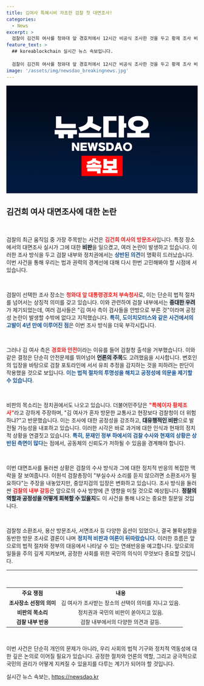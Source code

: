 ```yaml
---
title: 김여사 특혜시비 자초한 검찰 첫 대면조사!
categories:
  - News
excerpt: >
  검찰이 김건희 여사를 청와대 앞 경호처에서 12시간 비공식 조사한 것을 두고 황제 조사 비판이 일고 있다. 검찰 내부에서도 특혜 시비와 혼란이 가중되고, 정치적 파장이 예상된다.
feature_text: >
  ## koreablockchain 실시간 뉴스 속보입니다.

  검찰이 김건희 여사를 청와대 앞 경호처에서 12시간 비공식 조사한 것을 두고 황제 조사 비판이 일고 있다. 검찰 내부에서도 특혜 시비와 혼란이 가중되고, 정치적 파장이 예상된다.
image: '/assets/img/newsdao_breakingnews.jpg'
---
```


<p><img src="/assets/img/newsdao_breakingnews.jpg" alt="koreablockchain 속보" /></p>

<h2 data-ke-size="size26">김건희 여사 대면조사에 대한 논란</h2>

<p data-ke-size="size16">&nbsp;</p>

<p data-ke-size="size16">검찰의 최근 움직임 중 가장 주목받는 사건은 <b><span style="color: #ee2323;">김건희 여사의 방문조사</span></b>입니다. 특정 장소에서의 대면조사 실시가 그에 대한 <b><span style="background-color: #21538527;">비판</span></b>을 일으켰고, 여러 논란이 발생하고 있습니다. 이러한 조사 방식을 두고 검찰 내부와 정치권에서는 <b><span style="color: #1a5490;">상반된 의견</span></b>이 명확히 드러났습니다. 이번 사건을 통해 우리는 법과 권력의 경계선에 대해 다시 한번 고민해봐야 할 시점에 서 있습니다.</p>

<p data-ke-size="size16">&nbsp;</p>

<p>검찰이 선택한 조사 장소는 <b><span style="color: #ee2323;">청와대 앞 대통령경호처 부속청사</span></b>로, 이는 단순히 법적 절차를 넘어서는 상징적 의미를 갖고 있습니다. 이와 관련하여 검찰 내부에서는 <b><span style="background-color: #21538527;">중대한 우려</span></b>가 제기되었는데, 여러 검사들은 "김 여사 측이 검사들을 안방으로 부른 것"이라며 공정성 논란이 발생할 수밖에 없다고 지적했습니다. <b><span style="color: #1a5490;">특히, 도이치모터스와 같은 사건에서의 고발이 4년 만에 이루어진 점</span></b>은 이번 조사 방식을 더욱 부각시킵니다. </p>

<p data-ke-size="size16">&nbsp;</p>

<p>그러나 김 여사 측은 <b><span style="color: #ee2323;">경호와 안전</span></b>이라는 이유를 들어 검찰청 출석을 거부했습니다. 이와 같은 결정은 단순히 안전문제를 뛰어넘어 <b><span style="background-color: #21538527;">언론의 주목</span></b>도 고려했음을 시사합니다. 변호인의 입장을 바탕으로 검찰 포토라인에 서서 유죄 추정을 감지하는 것을 피하려는 판단이 작용했을 것으로 보입니다. <b><span style="color: #1a5490;">이는 법적 절차의 투명성을 해치고 공정성에 의문을 제기할 수 있습니다</span></b>. </p>

<p data-ke-size="size16">&nbsp;</p>

<p>비판의 목소리는 정치권에서도 나오고 있습니다. 더불어민주당은 <b><span style="color: #ee2323;">"특혜이자 황제조사"</span></b>라고 강하게 주장하며, "김 여사가 혼자 방문한 교통사고 현장보다 검찰청이 더 위험하냐?"고 반문했습니다. 이는 조사에 대한 공정성을 강조하고, <b><span style="background-color: #21538527;">대유행적인 비판</span></b>으로 발전될 가능성을 내포하고 있습니다. 이러한 시각은 바로 과거에 대한 인식과 현재의 정치적 상황을 연결짓고 있습니다. <b><span style="color: #1a5490;">특히, 문재인 정부 하에서의 검찰 수사와 현재의 상황은 상반된 측면이 많다</span></b>는 점에서, 공동체의 신뢰도가 저하될 수 있음을 경계해야 합니다. </p>

<p data-ke-size="size16">&nbsp;</p>

<p>이번 대면조사를 둘러싼 상황은 검찰의 수사 방식과 그에 대한 정치적 반응의 복잡한 맥락을 잘 보여줍니다. 이원석 검찰총장이 "부실수사 소리를 듣지 않으려면 소환조사가 필요하다"는 주장을 내놓았지만, 중앙지검의 입장은 변화하고 있습니다. 조사 방식을 둘러싼 <b><span style="color: #ee2323;">검찰의 내부 갈등</span></b>은 앞으로의 수사 방향에 큰 영향을 미칠 것으로 예상됩니다. <b><span style="background-color: #21538527;">정찰의 역할과 공정성을 어떻게 회복할 수 있을지</span></b>도 이 사건을 통해 나오는 중요한 질문일 것입니다. </p>

<p data-ke-size="size16">&nbsp;</p>

<p>검찰청 소환조사, 용산 방문조사, 서면조사 등 다양한 옵션이 있었으나, 결국 불확실함을 동반한 방문 조사로 결론이 나며 <b><span style="color: #1a5490;">정치적 비판과 여론이 뒤따랐습니다</span></b>. 이러한 흐름은 앞으로의 법적 절차와 정부의 대응에서 나타날 수 있는 연쇄반응을 예고합니다. 앞으로의 일들을 주의 깊게 지켜보며, 공정한 사회를 위한 국민의 의식이 무엇보다 중요할 것입니다. </p>

<hr/>

<p data-ke-size="size16">&nbsp;</p>

<table style="width: 100%;">
  <tr>
    <th style="text-align: center;">주요 쟁점</th>
    <th style="text-align: center;">내용</th>
  </tr>
  <tr>
    <td style="text-align: center; height: 17px;"><b>조사장소 선정의 의미</b></td>
    <td style="text-align: center; height: 17px;">김 여사가 조사받는 장소의 선택이 의미를 지니고 있음.</td>
  </tr>
  <tr>
    <td style="text-align: center; height: 17px;"><b>비판의 목소리</b></td>
    <td style="text-align: center; height: 17px;">정치권과 국민의 비판이 쏟아지고 있음.</td>
  </tr>
  <tr>
    <td style="text-align: center; height: 17px;"><b>검찰 내부 반응</b></td>
    <td style="text-align: center; height: 17px;">검찰 내부에서의 다양한 의견과 갈등.</td>
  </tr>
</table>

<p data-ke-size="size16">&nbsp;</p>

<p data-ke-size="size16">이번 사건은 단순히 개인의 문제가 아니라, 우리 사회의 법적 기구와 정치적 역동성에 대한 깊은 논의로 이어질 필요가 있습니다. 공정한 절차와 언론의 역할, 그리고 궁극적으로 국민의 권리가 어떻게 지켜질 수 있을지를 다루는 계기가 되어야 할 것입니다.</p>
실시간 뉴스 속보는, <a href="https://newsdao.kr" rel="dofollow">https://newsdao.kr</a>


